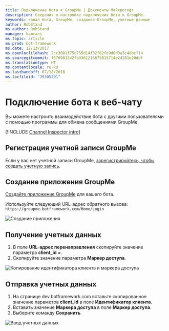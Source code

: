 ```yaml
---
title: Подключение бота к GroupMe | Документы Майкрософт
description: Сведения о настройке подключения бота к GroupMe.
keywords: канал бота, GroupMe, создание GroupMe, учетные данные
author: RobStand
ms.author: RobStand
manager: kamrani
ms.topic: article
ms.prod: bot-framework
ms.date: 12/13/2017
ms.openlocfilehash: 2cc3081f75c755d14f32f02fe9d0d3a3c48bcf14
ms.sourcegitcommit: f576981342fb3361216675815714e24281e20ddf
ms.translationtype: HT
ms.contentlocale: ru-RU
ms.lasthandoff: 07/18/2018
ms.locfileid: "39305291"
---
```

# <a name="connect-a-bot-to-groupme"></a>Подключение бота к веб-чату

Вы можете настроить взаимодействие бота с другими пользователями с помощью программы для обмена сообщениями GroupMe.

[!INCLUDE [Channel Inspector intro](~/includes/snippet-channel-inspector.md)]

## <a name="sign-up-for-a-groupme-account"></a>Регистрация учетной записи GroupMe

Если у вас нет учетной записи GroupMe, [зарегистрируйтесь, чтобы создать учетную запись](https://web.groupme.com/signup).

## <a name="create-a-groupme-application"></a>Создание приложения GroupMe

[Создайте приложение GroupMe](https://dev.groupme.com/applications/new) для вашего бота.

Используйте следующий URL-адрес обратного вызова: `https://groupme.botframework.com/Home/Login`

![Создание приложения](~/media/channels/GM-StepApp.png)

## <a name="gather-credentials"></a>Получение учетных данных

1. В поле **URL-адрес перенаправления** скопируйте значение параметра **client_id =**.
2. Скопируйте значение параметра **Маркер доступа**.

![Копирование идентификатора клиента и маркера доступа](~/media/channels/GM-StepClientId.png)


## <a name="submit-credentials"></a>Отправка учетных данных

1. На странице dev.botframework.com вставьте скопированное значение параметра **client_id** в поле **Идентификатор клиента**.
2. Вставить значение **Маркера доступа** в поле **Маркер доступа**.
2. Выберите команду **Сохранить**.

![Ввод учетных данных](~/media/channels/GM-StepClientIDToken.png)
